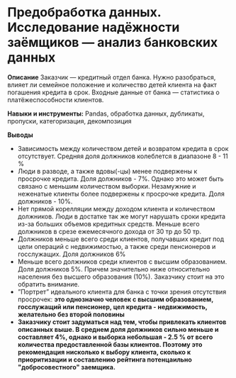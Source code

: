 
# Предобработка данных. Исследование надёжности заёмщиков — анализ банковских данных


__Описание__ 
Заказчик — кредитный отдел банка. Нужно разобраться, влияет ли семейное положение и количество детей клиента на факт погашения кредита в срок. Входные данные от банка — статистика о платёжеспособности клиентов.

__Навыки и инструменты:__ 
Pandas, обработка данных, дубликаты, пропуски, категоризация, декомпозиция

__Выводы__
- Зависимость между количеством детей и возвратом кредита в срок отсутствует. Средняя доля должников колеблется в диапазоне 8 - 11 %
- Люди в разводе, а также вдовы(-цы) менее подвержены к просрочке кредита. Доля должников - 7%. Однако это может быть связано с меньшим количеством выборки. Незамужние и неженатые клиенты более подвержены к просрочке кредита. Доля должников - 10%.
- Нет прямой корелляции между доходом клиента и количеством должников. Люди в достатке так же могут нарушать сроки кредита из-за больших объемов кредитных средств. Меньше всего должников в срезе ежемесячного дохода от 30 тр до 50 тр.
- Должников меньше всего среди клиентов, получавших кредит под цели операций с недвижимостью, а также среди пенсионеров и госслужащих. Доля должников 6%
- Меньше всего должников среди клиентов с высшим образованием. Доля должников 5%. Причем значительно ниже относительно населения без высшего образования (10%). Заказчику стоит на это обратить внимание.
- ”Портрет” идеального клиента для банка с точки зрения отсутствия просрочек: __это однозначно человек с высшим образованием, госслужащий или пенсионер, цел кредита -  недвижимость, желательно без второй половины__
- __Заказчику стоит задуматься над тем, чтобы привлекать клиентов описанных выше. В среднем доля должников сильно меньше и составляет 4%, однако и выборка небольшая - 2.5 % от всего количества предоставленной базы клиентов. Поэтому это рекомендация нисколько к выбору клиента, сколько к приоритизации и составлению рейтинга потенцаильно "добросовестного" заемщика.__